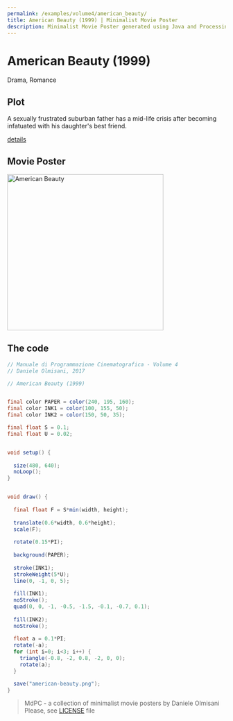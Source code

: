 ```yaml
---
permalink: /examples/volume4/american_beauty/
title: American Beauty (1999) | Minimalist Movie Poster
description: Minimalist Movie Poster generated using Java and Processing.
---
```


# American Beauty (1999)

Drama, Romance

## Plot
A sexually frustrated suburban father has a mid-life crisis after becoming infatuated with his daughter's best friend.

[details](https://www.imdb.com/title/tt0169547/)

## Movie Poster
<img src="american-beauty.png"  width="360px" title="American Beauty">


## The code
```java
// Manuale di Programmazione Cinematografica - Volume 4
// Daniele Olmisani, 2017

// American Beauty (1999)


final color PAPER = color(240, 195, 160);
final color INK1 = color(100, 155, 50);
final color INK2 = color(150, 50, 35);

final float S = 0.1;
final float U = 0.02;


void setup() {
  
  size(480, 640);
  noLoop();
}


void draw() {
 
  final float F = S*min(width, height);
  
  translate(0.6*width, 0.6*height);
  scale(F);
  
  rotate(0.15*PI);
  
  background(PAPER);
  
  stroke(INK1);
  strokeWeight(5*U);
  line(0, -1, 0, 5);
  
  fill(INK1);
  noStroke();
  quad(0, 0, -1, -0.5, -1.5, -0.1, -0.7, 0.1);
 
  fill(INK2);
  noStroke();
  
  float a = 0.1*PI;
  rotate(-a);
  for (int i=0; i<3; i++) {
    triangle(-0.8, -2, 0.8, -2, 0, 0);
    rotate(a);
  }

  save("american-beauty.png");
}
```

> MdPC - a collection of minimalist movie posters
> by Daniele Olmisani
> Please, see [LICENSE](../../../LICENSE) file
